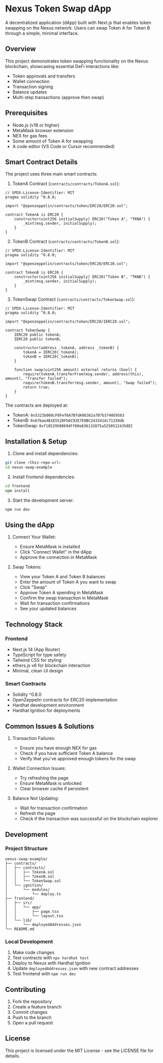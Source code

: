 # Nexus Token Swap dApp

A decentralized application (dApp) built with Next.js that enables token swapping on the Nexus network. Users can swap Token A for Token B through a simple, minimal interface.

## Overview

This project demonstrates token swapping functionality on the Nexus blockchain, showcasing essential DeFi interactions like:
- Token approvals and transfers
- Wallet connection
- Transaction signing
- Balance updates
- Multi-step transactions (approve then swap)

## Prerequisites

- Node.js (v18 or higher)
- MetaMask browser extension
- NEX for gas fees
- Some amount of Token A for swapping
- A code editor (VS Code or Cursor recommended)

## Smart Contract Details

The project uses three main smart contracts:

1. TokenA Contract (`contracts/contracts/TokenA.sol`):
```solidity
// SPDX-License-Identifier: MIT
pragma solidity ^0.8.0;

import "@openzeppelin/contracts/token/ERC20/ERC20.sol";

contract TokenA is ERC20 {
    constructor(uint256 initialSupply) ERC20("Token A", "TKNA") {
        _mint(msg.sender, initialSupply);
    }
}
```

2. TokenB Contract (`contracts/contracts/TokenB.sol`):
```solidity
// SPDX-License-Identifier: MIT
pragma solidity ^0.8.0;

import "@openzeppelin/contracts/token/ERC20/ERC20.sol";

contract TokenB is ERC20 {
    constructor(uint256 initialSupply) ERC20("Token B", "TKNB") {
        _mint(msg.sender, initialSupply);
    }
}
```

3. TokenSwap Contract (`contracts/contracts/TokenSwap.sol`):
```solidity
// SPDX-License-Identifier: MIT
pragma solidity ^0.8.0;

import "@openzeppelin/contracts/token/ERC20/IERC20.sol";

contract TokenSwap {
    IERC20 public tokenA;
    IERC20 public tokenB;
    
    constructor(address _tokenA, address _tokenB) {
        tokenA = IERC20(_tokenA);
        tokenB = IERC20(_tokenB);
    }
    
    function swap(uint256 amount) external returns (bool) {
        require(tokenA.transferFrom(msg.sender, address(this), amount), "Transfer failed");
        require(tokenB.transfer(msg.sender, amount), "Swap failed");
        return true;
    }
}
```

The contracts are deployed at:
- TokenA: `0x5323b008cF0Fef6A7BfdA9b362a7B7b3740E9563`
- TokenB: `0x67bae4B1E5528Fb6C92E7E0BC243341dc71330db`
- TokenSwap: `0xf18529580694Ff80e836132875a52505124358EC`

## Installation & Setup

1. Clone and install dependencies:
```bash
git clone <this-repo-url>
cd nexus-swap-example
```

2. Install frontend dependencies:
```bash
cd frontend
npm install
```

3. Start the development server:
```bash
npm run dev
```

## Using the dApp

1. Connect Your Wallet:
   - Ensure MetaMask is installed
   - Click "Connect Wallet" in the dApp
   - Approve the connection in MetaMask

2. Swap Tokens:
   - View your Token A and Token B balances
   - Enter the amount of Token A you want to swap
   - Click "Swap"
   - Approve Token A spending in MetaMask
   - Confirm the swap transaction in MetaMask
   - Wait for transaction confirmations
   - See your updated balances

## Technology Stack

### Frontend
- Next.js 14 (App Router)
- TypeScript for type safety
- Tailwind CSS for styling
- ethers.js v6 for blockchain interaction
- Minimal, clean UI design

### Smart Contracts
- Solidity ^0.8.0
- OpenZeppelin contracts for ERC20 implementation
- Hardhat development environment
- Hardhat Ignition for deployments

## Common Issues & Solutions

1. Transaction Failures:
   - Ensure you have enough NEX for gas
   - Check if you have sufficient Token A balance
   - Verify that you've approved enough tokens for the swap

2. Wallet Connection Issues:
   - Try refreshing the page
   - Ensure MetaMask is unlocked
   - Clear browser cache if persistent

3. Balance Not Updating:
   - Wait for transaction confirmation
   - Refresh the page
   - Check if the transaction was successful on the blockchain explorer

## Development

### Project Structure
```
nexus-swap-example/
├── contracts/
│   ├── contracts/
│   │   ├── TokenA.sol
│   │   ├── TokenB.sol
│   │   └── TokenSwap.sol
│   └── ignition/
│       └── modules/
│           └── deploy.ts
├── frontend/
│   ├── src/
│   │   └── app/
│   │       ├── page.tsx
│   │       └── layout.tsx
│   └── lib/
│       └── deployedAddresses.json
└── README.md
```

### Local Development
1. Make code changes
2. Test contracts with `npx hardhat test`
3. Deploy to Nexus with Hardhat Ignition
4. Update `deployedAddresses.json` with new contract addresses
5. Test frontend with `npm run dev`

## Contributing

1. Fork the repository
2. Create a feature branch
3. Commit changes
4. Push to the branch
5. Open a pull request

## License

This project is licensed under the MIT License - see the LICENSE file for details.
